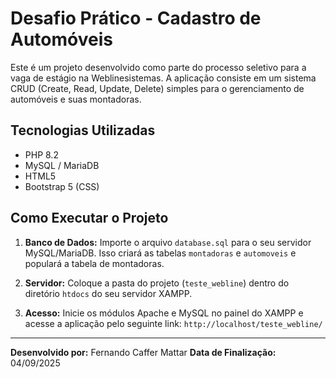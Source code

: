 # Desafio Prático - Cadastro de Automóveis

Este é um projeto desenvolvido como parte do processo seletivo para a vaga de estágio na Weblinesistemas. A aplicação consiste em um sistema CRUD (Create, Read, Update, Delete) simples para o gerenciamento de automóveis e suas montadoras.

## Tecnologias Utilizadas

* PHP 8.2
* MySQL / MariaDB
* HTML5
* Bootstrap 5 (CSS)

## Como Executar o Projeto

1.  **Banco de Dados:** Importe o arquivo `database.sql` para o seu servidor MySQL/MariaDB. Isso criará as tabelas `montadoras` e `automoveis` e populará a tabela de montadoras.

2.  **Servidor:** Coloque a pasta do projeto (`teste_webline`) dentro do diretório `htdocs` do seu servidor XAMPP.

3.  **Acesso:** Inicie os módulos Apache e MySQL no painel do XAMPP e acesse a aplicação pelo seguinte link: `http://localhost/teste_webline/`

---

**Desenvolvido por:** Fernando Caffer Mattar
**Data de Finalização:** 04/09/2025
